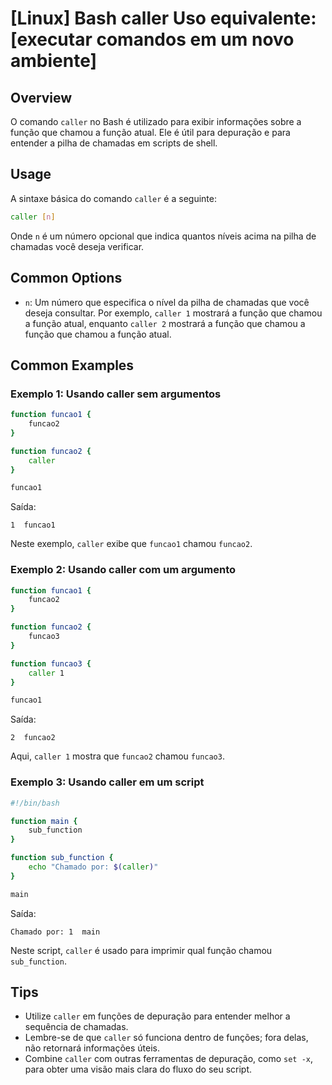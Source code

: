 # [Linux] Bash caller Uso equivalente: [executar comandos em um novo ambiente]

## Overview
O comando `caller` no Bash é utilizado para exibir informações sobre a função que chamou a função atual. Ele é útil para depuração e para entender a pilha de chamadas em scripts de shell.

## Usage
A sintaxe básica do comando `caller` é a seguinte:

```bash
caller [n]
```

Onde `n` é um número opcional que indica quantos níveis acima na pilha de chamadas você deseja verificar.

## Common Options
- `n`: Um número que especifica o nível da pilha de chamadas que você deseja consultar. Por exemplo, `caller 1` mostrará a função que chamou a função atual, enquanto `caller 2` mostrará a função que chamou a função que chamou a função atual.

## Common Examples

### Exemplo 1: Usando caller sem argumentos
```bash
function funcao1 {
    funcao2
}

function funcao2 {
    caller
}

funcao1
```
Saída:
```
1  funcao1
```
Neste exemplo, `caller` exibe que `funcao1` chamou `funcao2`.

### Exemplo 2: Usando caller com um argumento
```bash
function funcao1 {
    funcao2
}

function funcao2 {
    funcao3
}

function funcao3 {
    caller 1
}

funcao1
```
Saída:
```
2  funcao2
```
Aqui, `caller 1` mostra que `funcao2` chamou `funcao3`.

### Exemplo 3: Usando caller em um script
```bash
#!/bin/bash

function main {
    sub_function
}

function sub_function {
    echo "Chamado por: $(caller)"
}

main
```
Saída:
```
Chamado por: 1  main
```
Neste script, `caller` é usado para imprimir qual função chamou `sub_function`.

## Tips
- Utilize `caller` em funções de depuração para entender melhor a sequência de chamadas.
- Lembre-se de que `caller` só funciona dentro de funções; fora delas, não retornará informações úteis.
- Combine `caller` com outras ferramentas de depuração, como `set -x`, para obter uma visão mais clara do fluxo do seu script.